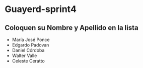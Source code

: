 # Guayerd-sprint4


Coloquen su Nombre y Apellido en la lista
------------------------------------------------

- María José Ponce
- Edgardo Padovan
- Daniel Córdoba
- Walter Valle
- Celeste Ceratto